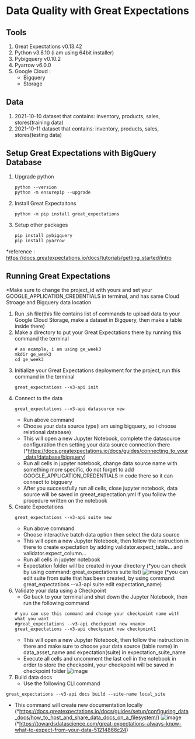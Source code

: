 # Data Quality with Great Expectations

## Tools
1) Great Expectations v0.13.42
2) Python v3.8.10 (i am using 64bit installer)
3) Pybigquery v0.10.2
4) Pyarrow v6.0.0
5) Google Cloud :
   - Bigquery
   - Storage
## Data
1) 2021-10-10 dataset that contains: inventory, products, sales, stores(training data)
2) 2021-10-11 dataset that contains: inventory, products, sales, stores(testing data)
## Setup Great Expectations with BigQuery Database
1) Upgrade python
    ```
    python --version
    python -m ensurepip --upgrade
    ```
2) Install Great Expectaitons
    ```
    python -m pip install great_expectations
    ```
3) Setup other packages
    ```
    pip install pybigquery
    pip install pyarrow
    ```
*reference : https://docs.greatexpectations.io/docs/tutorials/getting_started/intro
## Running Great Expectations
*Make sure to change the project_id with yours and set your GOOGLE_APPLICATION_CREDENTIALS in terminal, and has same Cloud Stroage and Bigquery data location
1) Run .sh file(this file contains list of commands to upload data to your Google Cloud Storage, make a dataset in Bigquery, then make a table inside there)
2) Make a directory to put your Great Expectations there by running this command the terminal
   ```
   # as example, i am using ge_week3
   mkdir ge_week3
   cd ge_week3
   ```
3) Initialize your Great Expectations deployment for the project, run this command in the terminal
   ```
   great_expectations --v3-api init
   ```
4) Connect to the data  
   ```
   great_expectations --v3-api datasource new
   ```
   - Run above command
   - Choose your data source type(i am using bigquery, so i choose relational database)
   - This will open a new Jupyter Notebook, complete the datasource configuration then setting your data source connection there (*https://docs.greatexpectations.io/docs/guides/connecting_to_your_data/database/bigquery)
   - Run all cells in jupyter notebook, change data source name with something more specific, do not forget to add GOOGLE_APPLICATION_CREDENTIALS in code there so it can connect to bigquery
   - After you successfully run all cells, close jupyter notebook, data source will be saved in greeat_expectation.yml if you follow the procedure written on the notebook 
5) Create Expectations
   ```
   great_expectations --v3-api suite new
   ```
   - Run above command
   - Choose interactive batch data option then select the data source
   - This will open a new Jupyter Notebook, then follow the instruction in there to create expectation by adding validator.expect_table... and validator.expect_column...
   - Run all cells in jupyter notebook
   - Expectation folder will be created in your directory (*you can check by using command: great_expectations suite list)
   ![image](https://user-images.githubusercontent.com/38213112/142866429-e6551ac9-8133-4d76-8cca-0463d563f096.png)
   (*you can edit suite from suite that has been created, by using command: great_expectations --v3-api suite edit expectation_name)
6) Validate your data using a Checkpoint
   - Go back to your terminal and shut down the Jupyter Notebook, then run the following command
   ```
   # you can use this command and change your checkpoint name with what you want
   #great_expectations --v3-api checkpoint new <name>
   great_expectations --v3-api checkpoint new checkpoint1
   ```
   - This will open a new Jupyter Notebook, then follow the instruction in there and make sure to choose your data source (table name) in data_asset_name and expectation(suite) in expectation_suite_name
   - Execute all cells and uncomment the last cell in the notebook in order to store the checkpoint, your checkpoint will be saved in checkpoint folder
   ![image](https://user-images.githubusercontent.com/38213112/142864870-ddf73800-c722-47e4-b3f2-2b29d9eeeed3.png)
7) Build data docs
   - Use the following CLI command 
  ```
  great_expectations --v3-api docs build --site-name local_site
  ```
   - This command will create new documentation locally     (*https://docs.greatexpectations.io/docs/guides/setup/configuring_data_docs/how_to_host_and_share_data_docs_on_a_filesystem/)
   ![image](https://user-images.githubusercontent.com/38213112/142853625-df282215-7c35-4022-8f58-4314447a96a5.png)
   (*https://towardsdatascience.com/great-expectations-always-know-what-to-expect-from-your-data-51214866c24)

